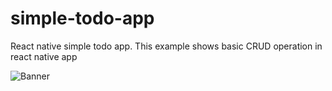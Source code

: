 # simple-todo-app
React native simple todo app. This example shows basic CRUD operation in react native app

![Banner](https://lh3.googleusercontent.com/pw/AM-JKLVg8kISsVFNaH_kKyk93_OKEylPnvIam8N8lHYgfdueEzZrWN41BYHApxL8zRUtQMYUZ6pKzB-zT9qJwjOfWeFHvrL6I8Ca-O_SoteiLs8o-5239ifTdsKgh2U4GuwprNsHWlT0vaW2bYIYynu-eWdP=w1024-h500-no?authuser=0)
